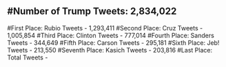 #Number of Trump Tweets: 2,834,022
---
#First Place: Rubio Tweets - 1,293,411
#Second Place: Cruz Tweets - 1,005,854
#Third Place: Clinton Tweets - 777,014
#Fourth Place: Sanders Tweets - 344,649
#Fifth Place: Carson Tweets - 295,181
#Sixth Place: Jeb! Tweets - 213,550
#Seventh Place: Kasich Tweets - 203,816
#Last Place: Total Tweets -  
